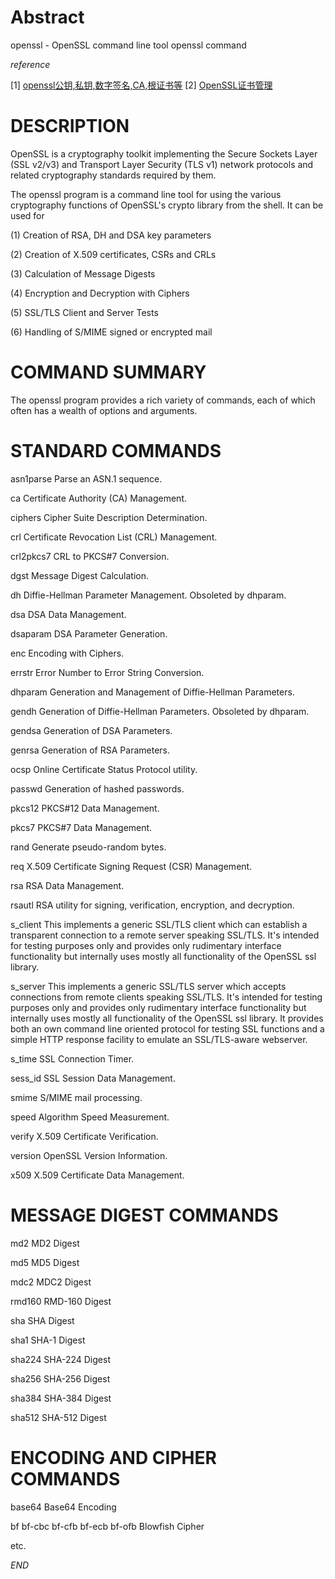 
Abstract
===
openssl - OpenSSL command line tool
openssl command


*reference*

[1] [openssl公钥,私钥,数字签名,CA,根证书等](http://wujunfeng.blog.51cto.com/3041/804693)
[2] [OpenSSL证书管理](http://wiki.ubuntu.org.cn/Openssl%E8%AF%81%E4%B9%A6%E7%AE%A1%E7%90%86)


# DESCRIPTION

OpenSSL is a cryptography toolkit implementing the Secure Sockets Layer (SSL v2/v3) and Transport Layer Security (TLS v1) network protocols and related cryptography standards required by them.

The openssl program is a command line tool for using the various cryptography functions of OpenSSL's crypto library from the shell.  It can be used for

(1) Creation of RSA, DH and DSA key parameters

(2) Creation of X.509 certificates, CSRs and CRLs

(3) Calculation of Message Digests

(4) Encryption and Decryption with Ciphers

(5) SSL/TLS Client and Server Tests

(6) Handling of S/MIME signed or encrypted mail


# COMMAND SUMMARY

The openssl program provides a rich variety of commands, each of which often has a wealth of options and arguments.


# STANDARD COMMANDS

asn1parse Parse an ASN.1 sequence.

ca        Certificate Authority (CA) Management.

ciphers   Cipher Suite Description Determination.

crl       Certificate Revocation List (CRL) Management.

crl2pkcs7 CRL to PKCS#7 Conversion.

dgst      Message Digest Calculation.

dh        Diffie-Hellman Parameter Management.  Obsoleted by dhparam.

dsa       DSA Data Management.

dsaparam  DSA Parameter Generation.

enc       Encoding with Ciphers.

errstr    Error Number to Error String Conversion.

dhparam   Generation and Management of Diffie-Hellman Parameters.

gendh     Generation of Diffie-Hellman Parameters.  Obsoleted by dhparam.

gendsa    Generation of DSA Parameters.

genrsa    Generation of RSA Parameters.

ocsp      Online Certificate Status Protocol utility.

passwd    Generation of hashed passwords.

pkcs12    PKCS#12 Data Management.

pkcs7     PKCS#7 Data Management.

rand      Generate pseudo-random bytes.

req       X.509 Certificate Signing Request (CSR) Management.

rsa       RSA Data Management.

rsautl    RSA utility for signing, verification, encryption, and decryption.

s_client  This implements a generic SSL/TLS client which can establish a transparent connection to a remote server speaking SSL/TLS. It's intended for testing purposes only and provides only rudimentary interface functionality but internally uses mostly all functionality of the OpenSSL ssl library.

s_server  This implements a generic SSL/TLS server which accepts connections from remote clients speaking SSL/TLS. It's intended for testing purposes only and provides only rudimentary interface functionality but internally uses mostly all functionality of the OpenSSL ssl library.  It provides both an own command line oriented protocol for testing SSL functions and a simple HTTP response facility to emulate an SSL/TLS-aware webserver.

s_time    SSL Connection Timer.

sess_id   SSL Session Data Management.

smime     S/MIME mail processing.

speed     Algorithm Speed Measurement.

verify    X.509 Certificate Verification.

version   OpenSSL Version Information.

x509      X.509 Certificate Data Management.


# MESSAGE DIGEST COMMANDS

md2       MD2 Digest

md5       MD5 Digest

mdc2      MDC2 Digest

rmd160    RMD-160 Digest

sha       SHA Digest

sha1      SHA-1 Digest

sha224    SHA-224 Digest

sha256    SHA-256 Digest

sha384    SHA-384 Digest

sha512    SHA-512 Digest


# ENCODING AND CIPHER COMMANDS

base64    Base64 Encoding

bf bf-cbc bf-cfb bf-ecb bf-ofb Blowfish Cipher

etc.



*END*




